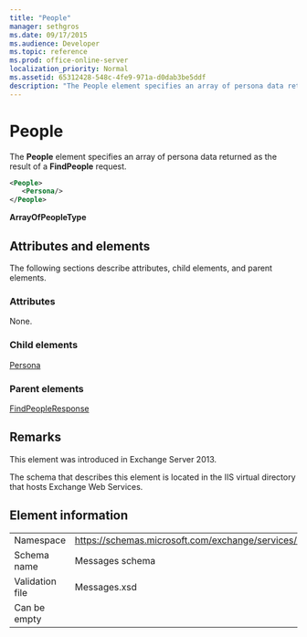 ```yaml
---
title: "People"
manager: sethgros
ms.date: 09/17/2015
ms.audience: Developer
ms.topic: reference
ms.prod: office-online-server
localization_priority: Normal
ms.assetid: 65312428-548c-4fe9-971a-d0dab3be5ddf
description: "The People element specifies an array of persona data returned as the result of a FindPeople request."
---
```


# People

The **People** element specifies an array of persona data returned as the result of a **FindPeople** request. 
  
```XML
<People>
   <Persona/>
</People>
```

**ArrayOfPeopleType**

## Attributes and elements

The following sections describe attributes, child elements, and parent elements.
  
### Attributes

None.
  
### Child elements

[Persona](persona.md)
  
### Parent elements

[FindPeopleResponse](findpeopleresponse.md)
  
## Remarks

This element was introduced in Exchange Server 2013.
  
The schema that describes this element is located in the IIS virtual directory that hosts Exchange Web Services.
  
## Element information

|||
|:-----|:-----|
|Namespace  <br/> |https://schemas.microsoft.com/exchange/services/2006/messages  <br/> |
|Schema name  <br/> |Messages schema  <br/> |
|Validation file  <br/> |Messages.xsd  <br/> |
|Can be empty  <br/> ||
   

